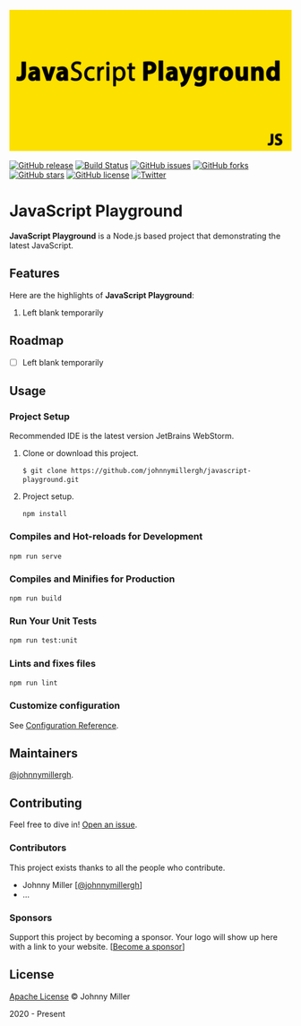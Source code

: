 ![JavaScript Playground Feature Graphics](https://raw.githubusercontent.com/johnnymillergh/MaterialLibrary/master/javascript-playground/javascript-playground-social-image.png)

[![GitHub release](https://img.shields.io/github/release/johnnymillergh/javascript-playground.svg)](https://github.com/johnnymillergh/javascript-playground/releases)
[![Build Status](https://travis-ci.com/johnnymillergh/javascript-playground.svg?branch=master)](https://travis-ci.com/johnnymillergh/javascript-playground)
[![GitHub issues](https://img.shields.io/github/issues/johnnymillergh/javascript-playground)](https://github.com/johnnymillergh/javascript-playground/issues)
[![GitHub forks](https://img.shields.io/github/forks/johnnymillergh/javascript-playground)](https://github.com/johnnymillergh/javascript-playground/network)
[![GitHub stars](https://img.shields.io/github/stars/johnnymillergh/javascript-playground)](https://github.com/johnnymillergh/javascript-playground/stargazers)
[![GitHub license](https://img.shields.io/github/license/johnnymillergh/javascript-playground)](https://github.com/johnnymillergh/javascript-playground/blob/master/LICENSE)
[![Twitter](https://img.shields.io/twitter/url/https/github.com/johnnymillergh/javascript-playground?style=social)](https://twitter.com/intent/tweet?text=Wow:&url=https%3A%2F%2Fgithub.com%2Fjohnnymillergh%2Fjavascript-playground)

# JavaScript Playground

**JavaScript Playground** is a Node.js based project that demonstrating the latest JavaScript.

## Features

Here are the highlights of **JavaScript Playground**:

1. Left blank temporarily

## Roadmap

- [ ] Left blank temporarily

## Usage

### Project Setup

Recommended IDE is the latest version JetBrains WebStorm.

1. Clone or download this project.

   ```shell
   $ git clone https://github.com/johnnymillergh/javascript-playground.git
   ```

2. Project setup.

   ```shell
   npm install
   ```

### Compiles and Hot-reloads for Development

   ```shell
npm run serve
   ```

### Compiles and Minifies for Production

```shell
npm run build
```

### Run Your Unit Tests

```sh
npm run test:unit
```

### Lints and fixes files

```shell
npm run lint
```

### Customize configuration

See [Configuration Reference](https://cli.vuejs.org/config/).

## Maintainers

[@johnnymillergh](https://github.com/johnnymillergh).

## Contributing

Feel free to dive in! [Open an issue](https://github.com/johnnymillergh/devtools-enhancement/issues/new).

### Contributors

This project exists thanks to all the people who contribute. 

- Johnny Miller [[@johnnymillergh](https://github.com/johnnymillergh)]
- …


### Sponsors

Support this project by becoming a sponsor. Your logo will show up here with a link to your website. [[Become a sponsor](https://github.com/johnnymillergh)]

## License

[Apache License](https://github.com/johnnymillergh/javascript-playground/blob/master/LICENSE) © Johnny Miller

2020 - Present


